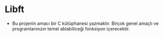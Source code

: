 # Libft
* Bu projenin amacı bir C kütüphanesi yazmaktır. Birçok genel amaçlı ve programlarınızın temel ablabiliceği fonksiyon içerecektir.
